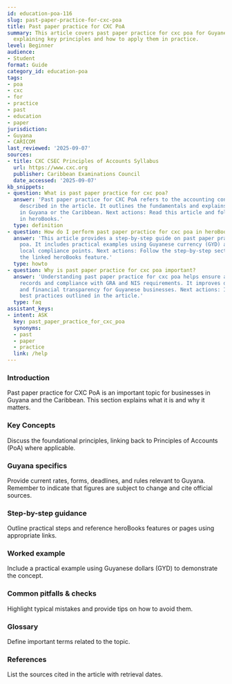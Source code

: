 ```yaml
---
id: education-poa-116
slug: past-paper-practice-for-cxc-poa
title: Past paper practice for CXC PoA
summary: This article covers past paper practice for cxc poa for Guyanese businesses,
  explaining key principles and how to apply them in practice.
level: Beginner
audience:
- Student
format: Guide
category_id: education-poa
tags:
- poa
- cxc
- for
- practice
- past
- education
- paper
jurisdiction:
- Guyana
- CARICOM
last_reviewed: '2025-09-07'
sources:
- title: CXC CSEC Principles of Accounts Syllabus
  url: https://www.cxc.org
  publisher: Caribbean Examinations Council
  date_accessed: '2025-09-07'
kb_snippets:
- question: What is past paper practice for cxc poa?
  answer: 'Past paper practice for CXC PoA refers to the accounting concept or practice
    described in the article. It outlines the fundamentals and explains why it matters
    in Guyana or the Caribbean. Next actions: Read this article and follow the steps
    in heroBooks.'
  type: definition
- question: How do I perform past paper practice for cxc poa in heroBooks?
  answer: 'This article provides a step-by-step guide on past paper practice for cxc
    poa. It includes practical examples using Guyanese currency (GYD) and highlights
    local compliance points. Next actions: Follow the step-by-step section and use
    the linked heroBooks feature.'
  type: howto
- question: Why is past paper practice for cxc poa important?
  answer: 'Understanding past paper practice for cxc poa helps ensure accurate accounting
    records and compliance with GRA and NIS requirements. It improves decision-making
    and financial transparency for Guyanese businesses. Next actions: Implement the
    best practices outlined in the article.'
  type: faq
assistant_keys:
- intent: ASK
  key: past_paper_practice_for_cxc_poa
  synonyms:
  - past
  - paper
  - practice
  link: /help
---
```


### Introduction
Past paper practice for CXC PoA is an important topic for businesses in Guyana and the Caribbean. This section explains what it is and why it matters.

### Key Concepts
Discuss the foundational principles, linking back to Principles of Accounts (PoA) where applicable.

### Guyana specifics
Provide current rates, forms, deadlines, and rules relevant to Guyana. Remember to indicate that figures are subject to change and cite official sources.

### Step-by-step guidance
Outline practical steps and reference heroBooks features or pages using appropriate links.

### Worked example
Include a practical example using Guyanese dollars (GYD) to demonstrate the concept.

### Common pitfalls & checks
Highlight typical mistakes and provide tips on how to avoid them.

### Glossary
Define important terms related to the topic.

### References
List the sources cited in the article with retrieval dates.